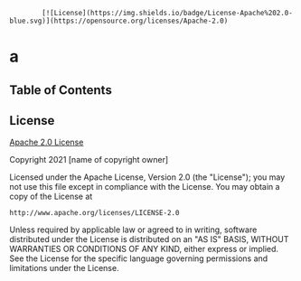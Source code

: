 

            [![License](https://img.shields.io/badge/License-Apache%202.0-blue.svg)](https://opensource.org/licenses/Apache-2.0)
# a




## Table of Contents










## License


[Apache 2.0 License](https://opensource.org/licenses/Apache-2.0)

Copyright 2021 [name of copyright owner]

Licensed under the Apache License, Version 2.0 (the "License");
you may not use this file except in compliance with the License.
You may obtain a copy of the License at

    http://www.apache.org/licenses/LICENSE-2.0

Unless required by applicable law or agreed to in writing, software
distributed under the License is distributed on an "AS IS" BASIS,
WITHOUT WARRANTIES OR CONDITIONS OF ANY KIND, either express or implied.
See the License for the specific language governing permissions and
limitations under the License.









